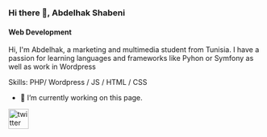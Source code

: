 ### Hi there 👋,  Abdelhak Shabeni
#### Web Development
 

Hi, I'm Abdelhak, a marketing and multimedia student from Tunisia. I have a passion for learning languages and frameworks like Pyhon or Symfony as well as work in Wordpress

Skills: PHP/ Wordpress / JS / HTML / CSS

- 🔭 I’m currently working on this page. 


[<img src='https://cdn.jsdelivr.net/npm/simple-icons@3.0.1/icons/twitter.svg' alt='twitter' height='40'>](https://twitter.com/3abdel7a9)  

